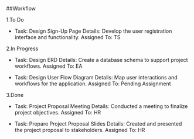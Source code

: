 ##Workflow
 
 1.To Do
   * Task: Design Sign-Up Page 
     Details: Develop the user registration interface and functionality.
     Assigned To: TS

 2.In Progress
  * Task: Design ERD 
    Details: Create a database schema to support project workflows.
    Assigned To: EA

  * Task: Design User Flow Diagram 
    Details: Map user interactions and workflows for the application.
    Assigned To: Pending Assignment

 3.Done
  * Task: Project Proposal Meeting 
    Details: Conducted a meeting to finalize project objectives.
    Assigned To: HR

  * Task: Prepare Project Proposal Slides 
    Details: Created and presented the project proposal to stakeholders.
    Assigned To: HR
